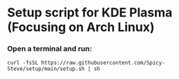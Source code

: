 # Setup script for KDE Plasma (Focusing on Arch Linux)

### Open a terminal and run:
`curl -fsSL https://raw.githubusercontent.com/Spicy-Steve/setup/main/setup.sh | sh`
